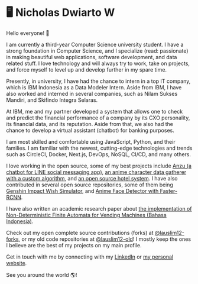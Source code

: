 # 🖥️ Nicholas Dwiarto W

Hello everyone! 👋

I am currently a third-year Computer Science university student. I have a strong foundation in Computer Science, and I specialize (read: passionate) in making beautiful web applications, software development, and data related stuff. I love technology and will always try to work, take on projects, and force myself to level up and develop further in my spare time.

Presently, in university, I have had the chance to intern in a top IT company, which is IBM Indonesia as a Data Modeler Intern. Aside from IBM, I have also worked and interned in several companies, such as Nilam Sukses Mandiri, and Skifindo Integra Selaras.

At IBM, me and my partner developed a system that allows one to check and predict the financial performance of a company by its CXO personality, its financial data, and its reputation. Aside from that, we also had the chance to develop a virtual assistant (chatbot) for banking purposes.

I am most skilled and comfortable using JavaScript, Python, and their families. I am familiar with the newest, cutting-edge technologies and trends such as CircleCI, Docker, Next.js, DevOps, NoSQL, CI/CD, and many others.

I love working in the open source, some of my best projects include [Anzu (a chatbot for LINE social messaging app)](https://github.com/lauslim12/Anzu), [an anime character data gatherer with a custom algorithm](https://github.com/lauslim12/Satella), and [an open source hotel system](https://github.com/lauslim12/intract-social-network). I have also contributed in several open source repositories, some of them being [Genshin Impact Wish Simulator](https://github.com/uzair-ashraf/genshin-impact-wish-simulator), and [Anime Face Detector with Faster-RCNN](https://github.com/qhgz2013/anime-face-detector).

I have also written an academic research paper about [the implementation of Non-Deterministic Finite Automata for Vending Machines (Bahasa Indonesia)](http://proceeding.unindra.ac.id/index.php/simponi/article/view/375/0).

Check out my open complete source contributions (forks) at [@lauslim12-forks](https://github.com/lauslim12-forks), or my old code repositories at [@lauslim12-old](https://github.com/lauslim12-old)! I mostly keep the ones I believe are the best of my projects on my main profile.

Get in touch with me by connecting with my [LinkedIn](https://www.linkedin.com/in/nicholasdwiarto/) or [my personal website](https://www.nicholasdw.com).

See you around the world 🌎!
